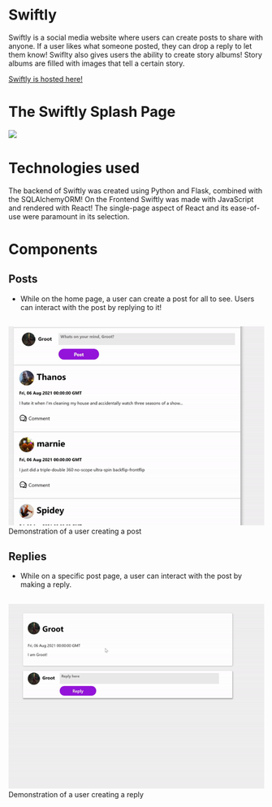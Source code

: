 # Swiftly

Swiftly is a social media website where users can create posts to share with anyone. If a user likes what someone posted, they can drop a reply to let them know! Swiflty also gives users the ability to create story albums! Story albums are filled with images that tell a certain story.  

[Swiftly is hosted here!](https://theswiftlyapp.herokuapp.com/)

# The Swiftly Splash Page
![](https://github.com/Machaelmus/Swiftly/blob/main/SwiftlyHomePage.PNG)

# Technologies used
The backend of Swiftly was created using Python and Flask, combined with the SQLAlchemyORM! On the Frontend Swiftly was made with JavaScript and rendered with React! The single-page aspect of React and its ease-of-use were paramount in its selection. 

# Components
## Posts
  - While on the home page, a user can create a post for all to see. Users can interact with the post by replying to it!
##
![](https://github.com/Machaelmus/Swiftly/blob/main/MakingAPostGIF.gif)\
Demonstration of a user creating a post

## Replies
  - While on a specific post page, a user can interact with the post by making a reply.
##
![](https://github.com/Machaelmus/Swiftly/blob/main/MakingAReplyGIF.gif)\
Demonstration of a user creating a reply

